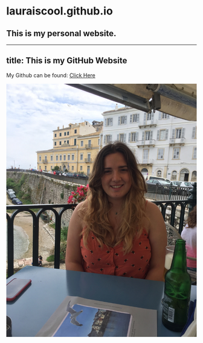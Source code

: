 # lauraiscool.github.io
## This is my personal website.

---
title: This is my GitHub Website
---

My Github can be found: 
<a href="https://github.com/LauraIsCool">Click Here</a>

<img src="images/IMG_1851.jpeg" alt="Image of Me">


